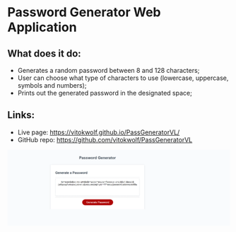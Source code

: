 # Password Generator Web Application

## What does it do:
* Generates a random password between 8 and 128 characters;
* User can choose what type of characters to use (lowercase, uppercase, symbols and numbers);
* Prints out the generated password in the designated space;

## Links:
* Live page: https://vitokwolf.github.io/PassGeneratorVL/
* GitHub repo: https://github.com/vitokwolf/PassGeneratorVL

![GitHub Logo](./Assets/images/passgen-screenshot.png)